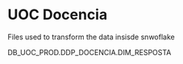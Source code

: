 # UOC Docencia

Files used to transform the data insisde snwoflake 

 DB_UOC_PROD.DDP_DOCENCIA.DIM_RESPOSTA


